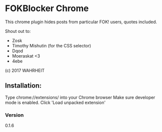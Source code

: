 # FOKBlocker Chrome

This chrome plugin hides posts from particular FOK! users, quotes included.

Shout out to:

- Zosk
- Timothy Mishutin (for the CSS selector)
- Dqod
- Moeraskat <3
- 4ebe

(c) 2017 WAHRHEIT

## Installation:

Type chrome://extensions/ into your Chrome browser
Make sure developer mode is enabled.
Click 'Load unpacked extension'

### Version
0.1.6
